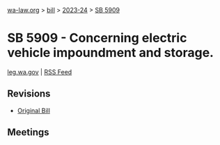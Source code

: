 [wa-law.org](/) > [bill](/bill/) > [2023-24](/bill/2023-24/) > [SB 5909](/bill/2023-24/sb/5909/)

# SB 5909 - Concerning electric vehicle impoundment and storage.
[leg.wa.gov](https://app.leg.wa.gov/billsummary?BillNumber=5909&Year=2023&Initiative=false) | [RSS Feed](./rss.xml)

## Revisions
* [Original Bill](1/)

## Meetings